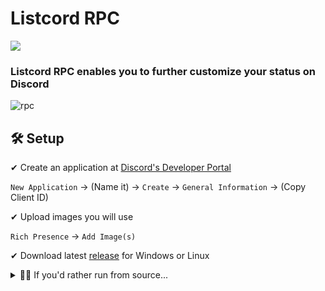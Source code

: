 # Listcord RPC

<a href="https://listcord.ga">
    <img src="https://discordapp.com/api/guilds/726798031965519873/widget.png?style=shield">
</a>

### Listcord RPC enables you to further customize your status on Discord

![rpc](https://user-images.githubusercontent.com/33952641/112995901-0be82680-91af-11eb-9342-b4fe7280dacd.png)

## 🛠 Setup

✔ Create an application at [Discord's Developer Portal](https://discord.com/developers/applications)

`New Application` -> (Name it) -> `Create` -> `General Information` -> (Copy Client ID)

✔ Upload images you will use

`Rich Presence` -> `Add Image(s)`

✔ Download latest [release](https://github.com/listcord/rpc/releases) for Windows or Linux

<details>
    <summary>👨‍💻 If you'd rather run from source...</summary>
    <br>
    
✔ Clone repository (Requires [Git](https://git-scm.com/downloads))

`git clone https://github.com/listcord/rpc.git`

✔ Enter directory and install dependencies (Requires [Node.js v14](https://nodejs.org/en/download))

`npm ci`

`npm start`

> Downloading Electron for the first time may awhile

## ⚙ Settings

Settings are saved in `config.json` 

| Name | Type | Required |
| -- | -- | -- |
| `clientId` | `String` | `true` |
| `timestamp` | `String` | `false` |
| `state` | `String` | `false` |
| `details` | `String` | `false` |
| `largeImageKey` | `String` | `false` |
| `largeImageText` | `String` | `false` |
| `smallImageKey` | `String` | `false` |
| `smallImageText` | `String` | `false` |
| `buttonOneText` | `String` | `false` |
| `buttonOneUrl` | `String` | `false` |
| `buttonTwoText` | `String` | `false` |
| `buttonTwoUrl` | `String` | `false` |
</details>
